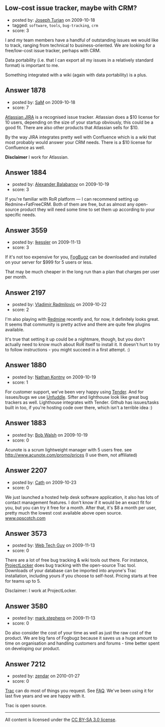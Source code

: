 ## Low-cost issue tracker, maybe with CRM?

- posted by: [Joseph Turian](https://stackexchange.com/users/-1/423-joseph-turian) on 2009-10-18
- tagged: `software`, `tools`, `bug-tracking`, `crm`
- score: 3

I and my team members have a handful of outstanding issues we would like to track, ranging from technical to business-oriented. We are looking for a free/low-cost issue tracker, perhaps with CRM.

Data portability (i.e. that I can export all my issues in a relatively standard format) is important to me.

Something integrated with a wiki (again with data portability) is a plus.


## Answer 1878

- posted by: [SaM](https://stackexchange.com/users/-1/980-sam) on 2009-10-18
- score: 7

[Atlassian JIRA][1] is a recognised issue tracker. Atlassian does a $10 license for 10 users, depending on the size of your startup obviously, this could be a good fit. There are also other products that Atlassian sells for $10.

By the way JIRA integrates pretty well with Confluence which is a wiki that most probably would answer your CRM needs. There is a $10 license for Confluence as well.


**Disclaimer** I work for Atlassian.

[1]: http://www.atlassian.com/software/jira/





## Answer 1884

- posted by: [Alexander Balabanov](https://stackexchange.com/users/-1/867-alexander-balabanov) on 2009-10-19
- score: 3

If you're familiar with RoR platform — I can recommend setting up Redmine+FatFreeCRM. Both of them are free, but as almost any open-source product they will need some time to set them up according to your specific needs.


## Answer 3559

- posted by: [lkessler](https://stackexchange.com/users/-1/1491-lkessler) on 2009-11-13
- score: 3

<p>If it's not too expensive for you, <a href="http://www.fogcreek.com/FogBugz/" rel="nofollow">FogBugz</a> can be downloaded and installed on your server for $999 for 5 users or less.</p>

<p>That may be much cheaper in the long run than a plan that charges per user per month.</p>



## Answer 2197

- posted by: [Vladimir Radmilovic](https://stackexchange.com/users/-1/174-vladimir-radmilovic) on 2009-10-22
- score: 2

<p>I'm also playing with <a href="http://www.redmine.org" rel="nofollow">Redmine</a> recently and, for now, it definitely looks great. It seems that community is pretty active and there are quite few plugins available.</p>

<p>It's true that setting it up could be a nightmare, though, but you don't actually need to know much about RoR itself to install it. It doesn't hurt to try to follow instructions - you might succeed in a first attempt. :)</p>



## Answer 1880

- posted by: [Nathan Kontny](https://stackexchange.com/users/-1/973-nathan-kontny) on 2009-10-19
- score: 1

<p>For customer support, we've been very happy using <a href="http://tenderapp.com" rel="nofollow">Tender</a>. And for issues/bugs we use <a href="http://unfuddle.com/" rel="nofollow">Unfuddle</a>.  Sifter and lighthouse look like great bug trackers as well. Lighthouse integrates with Tender.  Github has issues/tasks built in too, if you're hosting code over there, which isn't a terrible idea :) </p>



## Answer 1883

- posted by: [Bob Walsh](https://stackexchange.com/users/-1/346-bob-walsh) on 2009-10-19
- score: 0

Acunote is a scrum lightweight manager with 5 users free. see http://www.acunote.com/promo/prices
(I use them, not affiliated)




## Answer 2207

- posted by: [Cath](https://stackexchange.com/users/-1/1080-cath) on 2009-10-23
- score: 0

We just launched a hosted help desk software application, it also has lots of contact management features. I don't know if it would be an exact fit for you, but you can try it free for a month. After that, it's $8 a month per user, pretty much the lowest cost available above open source.  
www.opscotch.com


## Answer 3573

- posted by: [Web Tech Guy](https://stackexchange.com/users/-1/1181-web-tech-guy) on 2009-11-13
- score: 0

<p>There are a lot of free bug tracking &amp; wiki tools out there.  For instance, <a href="http://www.projectlocker.com" rel="nofollow">ProjectLocker</a> does bug tracking with the open-source Trac tool.  Downloads of your database can be imported into anyone's Trac installation, including yours if you choose to self-host.  Pricing starts at free for teams up to 5.  </p>

<p>Disclaimer: I work at ProjectLocker.</p>



## Answer 3580

- posted by: [mark stephens](https://stackexchange.com/users/-1/212-mark-stephens) on 2009-11-13
- score: 0

Do also consider the cost of your time as well as just the raw cost of the product. We are big fans of Fogbugz because it saves us a huge amount to time on organisation and handling customers and forums - time better spent on developing our product.


## Answer 7212

- posted by: [zendar](https://stackexchange.com/users/-1/916-zendar) on 2010-01-27
- score: 0

<p><a href="http://trac.edgewall.org/" rel="nofollow">Trac</a> can do most of things you request. See <a href="http://trac.edgewall.org/wiki/TracFaq" rel="nofollow">FAQ</a>. We've been using it for last five years and we are happy with it.</p>

<p>Trac is open source.</p>




---

All content is licensed under the [CC BY-SA 3.0 license](https://creativecommons.org/licenses/by-sa/3.0/).
